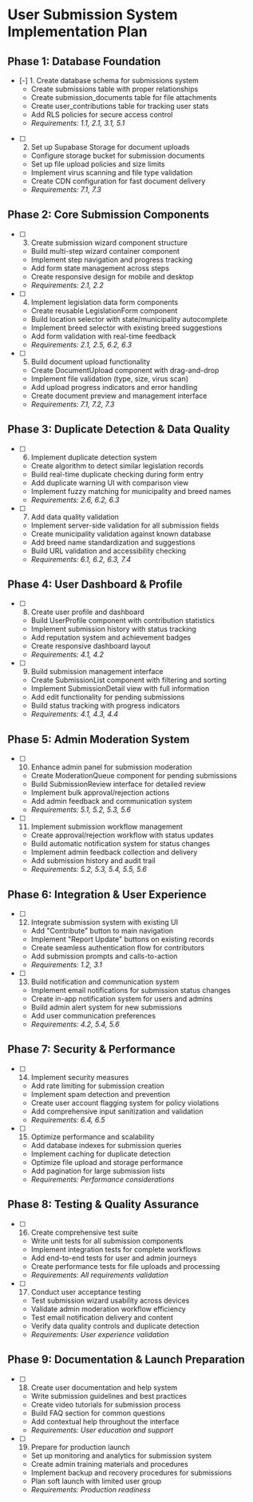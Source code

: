 # User Submission System Implementation Plan

## Phase 1: Database Foundation

- [-] 1. Create database schema for submissions system
  - Create submissions table with proper relationships
  - Create submission_documents table for file attachments
  - Create user_contributions table for tracking user stats
  - Add RLS policies for secure access control
  - _Requirements: 1.1, 2.1, 3.1, 5.1_

- [ ] 2. Set up Supabase Storage for document uploads
  - Configure storage bucket for submission documents
  - Set up file upload policies and size limits
  - Implement virus scanning and file type validation
  - Create CDN configuration for fast document delivery
  - _Requirements: 7.1, 7.3_

## Phase 2: Core Submission Components

- [ ] 3. Create submission wizard component structure
  - Build multi-step wizard container component
  - Implement step navigation and progress tracking
  - Add form state management across steps
  - Create responsive design for mobile and desktop
  - _Requirements: 2.1, 2.2_

- [ ] 4. Implement legislation data form components
  - Create reusable LegislationForm component
  - Build location selector with state/municipality autocomplete
  - Implement breed selector with existing breed suggestions
  - Add form validation with real-time feedback
  - _Requirements: 2.1, 2.5, 6.2, 6.3_

- [ ] 5. Build document upload functionality
  - Create DocumentUpload component with drag-and-drop
  - Implement file validation (type, size, virus scan)
  - Add upload progress indicators and error handling
  - Create document preview and management interface
  - _Requirements: 7.1, 7.2, 7.3_

## Phase 3: Duplicate Detection & Data Quality

- [ ] 6. Implement duplicate detection system
  - Create algorithm to detect similar legislation records
  - Build real-time duplicate checking during form entry
  - Add duplicate warning UI with comparison view
  - Implement fuzzy matching for municipality and breed names
  - _Requirements: 2.6, 6.2, 6.3_

- [ ] 7. Add data quality validation
  - Implement server-side validation for all submission fields
  - Create municipality validation against known database
  - Add breed name standardization and suggestions
  - Build URL validation and accessibility checking
  - _Requirements: 6.1, 6.2, 6.3, 7.4_

## Phase 4: User Dashboard & Profile

- [ ] 8. Create user profile and dashboard
  - Build UserProfile component with contribution statistics
  - Implement submission history with status tracking
  - Add reputation system and achievement badges
  - Create responsive dashboard layout
  - _Requirements: 4.1, 4.2_

- [ ] 9. Build submission management interface
  - Create SubmissionList component with filtering and sorting
  - Implement SubmissionDetail view with full information
  - Add edit functionality for pending submissions
  - Build status tracking with progress indicators
  - _Requirements: 4.1, 4.3, 4.4_

## Phase 5: Admin Moderation System

- [ ] 10. Enhance admin panel for submission moderation
  - Create ModerationQueue component for pending submissions
  - Build SubmissionReview interface for detailed review
  - Implement bulk approval/rejection actions
  - Add admin feedback and communication system
  - _Requirements: 5.1, 5.2, 5.3, 5.6_

- [ ] 11. Implement submission workflow management
  - Create approval/rejection workflow with status updates
  - Build automatic notification system for status changes
  - Implement admin feedback collection and delivery
  - Add submission history and audit trail
  - _Requirements: 5.2, 5.3, 5.4, 5.5, 5.6_

## Phase 6: Integration & User Experience

- [ ] 12. Integrate submission system with existing UI
  - Add "Contribute" button to main navigation
  - Implement "Report Update" buttons on existing records
  - Create seamless authentication flow for contributors
  - Add submission prompts and calls-to-action
  - _Requirements: 1.2, 3.1_

- [ ] 13. Build notification and communication system
  - Implement email notifications for submission status changes
  - Create in-app notification system for users and admins
  - Build admin alert system for new submissions
  - Add user communication preferences
  - _Requirements: 4.2, 5.4, 5.6_

## Phase 7: Security & Performance

- [ ] 14. Implement security measures
  - Add rate limiting for submission creation
  - Implement spam detection and prevention
  - Create user account flagging system for policy violations
  - Add comprehensive input sanitization and validation
  - _Requirements: 6.4, 6.5_

- [ ] 15. Optimize performance and scalability
  - Add database indexes for submission queries
  - Implement caching for duplicate detection
  - Optimize file upload and storage performance
  - Add pagination for large submission lists
  - _Requirements: Performance considerations_

## Phase 8: Testing & Quality Assurance

- [ ] 16. Create comprehensive test suite
  - Write unit tests for all submission components
  - Implement integration tests for complete workflows
  - Add end-to-end tests for user and admin journeys
  - Create performance tests for file uploads and processing
  - _Requirements: All requirements validation_

- [ ] 17. Conduct user acceptance testing
  - Test submission wizard usability across devices
  - Validate admin moderation workflow efficiency
  - Test email notification delivery and content
  - Verify data quality controls and duplicate detection
  - _Requirements: User experience validation_

## Phase 9: Documentation & Launch Preparation

- [ ] 18. Create user documentation and help system
  - Write submission guidelines and best practices
  - Create video tutorials for submission process
  - Build FAQ section for common questions
  - Add contextual help throughout the interface
  - _Requirements: User education and support_

- [ ] 19. Prepare for production launch
  - Set up monitoring and analytics for submission system
  - Create admin training materials and procedures
  - Implement backup and recovery procedures for submissions
  - Plan soft launch with limited user group
  - _Requirements: Production readiness_
